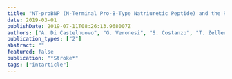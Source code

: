 ```yaml
---
title: "NT-proBNP (N-Terminal Pro-B-Type Natriuretic Peptide) and the Risk of Stroke"
date: 2019-03-01
publishDate: 2019-07-11T08:26:13.968007Z
authors: ["A. Di Castelnuovo", "G. Veronesi", "S. Costanzo", "T. Zeller", "R. B. Schnabel", "A. de Curtis", "V. Salomaa", "R. Borchini", "M. Ferrario", "S. Giampaoli", "F. Kee", "S. Soderberg", "T. J. Niiranen", "K. Kuulasmaa", "G. de Gaetano", "M. B. Donati", "S. Blankenberg", "L. Iacoviello"]
publication_types: ["2"]
abstract: ""
featured: false
publication: "*Stroke*"
tags: ["intarticle"]
---
```



